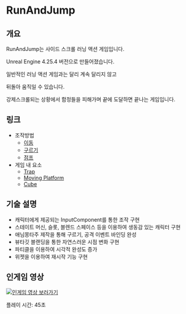 # RunAndJump

## 개요
RunAndJump는 사이드 스크롤 러닝 액션 게임입니다.

Unreal Engine 4.25.4 버전으로 만들어졌습니다.

일반적인 러닝 액션 게임과는 달리 계속 달리지 않고

뒤돌아 움직일 수 있습니다.

강제스크롤되는 상황에서 함정들을 피해가며 끝에 도달하면 끝나는 게임입니다.

## 링크
- 조작방법
  - [이동](About/README_Move.md)
  - [구르기](About/README_Roll.md)
  - [점프](About/README_Jump.md)
- 게임 내 요소
  - [Trap](About/README_Trap.md)
  - [Moving Platform](About/README_MovingPlatform.md)
  - [Cube](About/README_Cube.md)

## 기술 설명
- 캐릭터에게 제공되는 InputComponent를 통한 조작 구현
- 스테이트 머신, 슬롯, 블렌드 스페이스 등을 이용하여 생동감 있는 캐릭터 구현
- 애님몽타주 제작을 통해 구르기, 공격 이벤트 바인딩 완성
- 뷰타깃 블랜딩을 통한 자연스러운 시점 변화 구현
- 파티클을 이용하여 시각적 완성도 증가
- 위젯을 이용하여 재시작 기능 구현

## 인게임 영상
[![인게임 영상 보러가기](http://img.youtube.com/vi/DKu5fM-nq_4/0.jpg)](https://youtu.be/DKu5fM-nq_4)

플레이 시간: 45초
